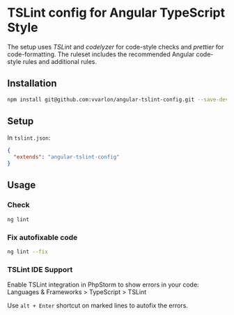 # TSLint config for Angular TypeScript Style

The setup uses *TSLint* and *codelyzer* for code-style checks and *prettier* for code-formatting.
The ruleset includes the recommended Angular code-style rules and additional rules.

## Installation
```sh
npm install git@github.com:vvarlon/angular-tslint-config.git --save-dev
```

## Setup

In `tslint.json`:
```json
{
  "extends": "angular-tslint-config"
}
```

## Usage

### Check
```sh
ng lint
```

### Fix autofixable code
```sh
ng lint --fix
```

### TSLint IDE Support
Enable TSLint integration in PhpStorm to show errors in your code:<br>
Languages & Frameworks > TypeScript > TSLint

Use ```alt + Enter``` shortcut on marked lines to autofix the errors.